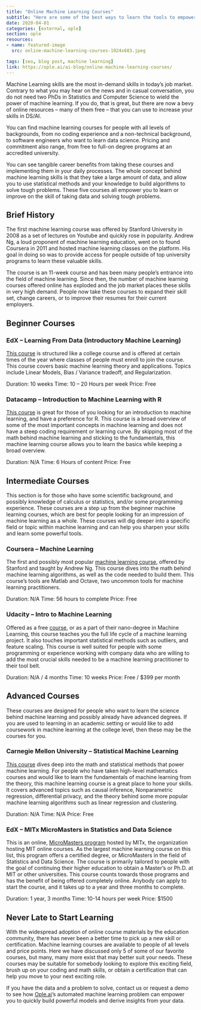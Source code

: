 ```yaml
---
title: "Online Machine Learning Courses"
subtitle: "Here are some of the best ways to learn the tools to empower you to rule your data"
date: 2020-04-01
categories: [external, ople]
section: ople
resources:
- name: featured-image
  src: online-machine-learning-courses-1024x683.jpeg

tags: [seo, blog post, machine learning]
link: https://ople.ai/ai-blog/online-machine-learning-courses/
---
```

Machine Learning skills are the most in-demand skills in today’s job market. Contrary to what you may hear on the news and in casual conversation, you do not need two PhDs in Statistics and Computer Science to wield the power of machine learning. If you do, that is great, but there are now a bevy of online resources – many of them free – that you can use to increase your skills in DS/AI. 

You can find machine learning courses for people with all levels of backgrounds, from no coding experience and a non-technical background, to software engineers who want to learn data science. Pricing and commitment also range, from free to full-on degree programs at an accredited university.

You can see tangible career benefits from taking these courses and implementing them in your daily processes. The whole concept behind machine learning skills is that they take a large amount of data, and allow you to use statistical methods and your knowledge to build algorithms to solve tough problems. These five courses all empower you to learn or improve on the skill of taking data and solving tough problems.

## Brief History
The first machine learning course was offered by Stanford University in 2008 as a set of lectures on Youtube and quickly rose in popularity. Andrew Ng, a loud proponent of machine learning education, went on to found Coursera in 2011 and hosted machine learning classes on the platform. His goal in doing so was to provide access for people outside of top university programs to learn these valuable skills. 

The course is an 11-week course and has been many people’s entrance into the field of machine learning. Since then, the number of machine learning courses offered online has exploded and the job market places these skills in very high demand. People now take these courses to expand their skill set, change careers, or to improve their resumes for their current employers. 

## Beginner Courses
### EdX – Learning From Data (Introductory Machine Learning)
[This course](https://www.edx.org/course/learning-from-data-introductory-machine-learning#!) is structured like a college course and is offered at certain times of the year where classes of people must enroll to join the course. This course covers basic machine learning theory and applications. Topics include Linear Models, Bias / Variance tradeoff, and Regularization.

Duration: 10 weeks
Time: 10 – 20 Hours per week
Price: Free

### Datacamp – Introduction to Machine Learning with R
[This course](https://www.datacamp.com/courses/introduction-to-machine-learning-with-r) is great for those of you looking for an introduction to machine learning, and have a preference for R. This course is a broad overview of some of the most important concepts in machine learning and does not have a steep coding requirement or learning curve. By skipping most of the math behind machine learning and sticking to the fundamentals, this machine learning course allows you to learn the basics while keeping a broad overview.

Duration: N/A
Time: 6 Hours of content
Price: Free

## Intermediate Courses
This section is for those who have some scientific background, and possibly knowledge of calculus or statistics, and/or some programming experience. These courses are a step up from the beginner machine learning courses, which are best for people looking for an impression of machine learning as a whole. These courses will dig deeper into a specific field or topic within machine learning and can help you sharpen your skills and learn some powerful tools.

### Coursera – Machine Learning
The first and possibly most popular [machine learning course](https://www.coursera.org/learn/machine-learning), offered by Stanford and taught by Andrew Ng. This course dives into the math behind machine learning algorithms, as well as the code needed to build them. This course’s tools are Matlab and Octave, two uncommon tools for machine learning practitioners. 

Duration: N/A
Time: 56 hours to complete
Price: Free

### Udacity – Intro to Machine Learning
Offered as a free [course](https://www.udacity.com/course/intro-to-machine-learning--ud120), or as a part of their nano-degree in Machine Learning, this course teaches you the full life cycle of a machine learning project. It also touches important statistical methods such as outliers, and feature scaling. This course is well suited for people with some programming or experience working with company data who are willing to add the most crucial skills needed to be a machine learning practitioner to their tool belt.

Duration: N/A / 4 months
Time: 10 weeks
Price: Free / $399 per month

## Advanced Courses
These courses are designed for people who want to learn the science behind machine learning and possibly already have advanced degrees. If you are used to learning in an academic setting or would like to add coursework in machine learning at the college level, then these may be the courses for you. 

### Carnegie Mellon University – Statistical Machine Learning
[This course](http://www.stat.cmu.edu/~larry/=sml/) dives deep into the math and statistical methods that power machine learning. For people who have taken high-level mathematics courses and would like to learn the fundamentals of machine learning from the theory, this machine learning course is a great place to hone your skills. It covers advanced topics such as causal inference, Nonparametric regression, differential privacy, and the theory behind some more popular machine learning algorithms such as linear regression and clustering.

Duration: N/A
Time: N/A
Price: Free

### EdX – MITx MicroMasters in Statistics and Data Science
This is an online, [MicroMasters program](https://www.edx.org/micromasters/mitx-statistics-and-data-science) hosted by MITx, the organization hosting MIT online courses. As the largest machine learning course on this list, this program offers a certified degree, or MicroMasters in the field of Statistics and Data Science. The course is primarily tailored to people with the goal of continuing their higher education to obtain a Master’s or Ph.D. at MIT or other universities. This course counts towards those programs and has the benefit of being offered completely online. Anybody can apply to start the course, and it takes up to a year and three months to complete.

Duration: 1 year, 3 months
Time: 10-14 hours per week
Price: $1500

## Never Late to Start Learning
With the widespread adoption of online course materials by the education community, there has never been a better time to pick up a new skill or certification. Machine learning courses are available to people of all levels and price points. Here we have discussed only 5 of some of our favorite courses, but many, many more exist that may better suit your needs. These courses may be suitable for somebody looking to explore this exciting field, brush up on your coding and math skills, or obtain a certification that can help you move to your next exciting role.

If you have the data and a problem to solve, contact us or request a demo to see how [Ople.ai](https://ople.ai/)’s automated machine learning problem can empower you to quickly build powerful models and derive insights from your data.